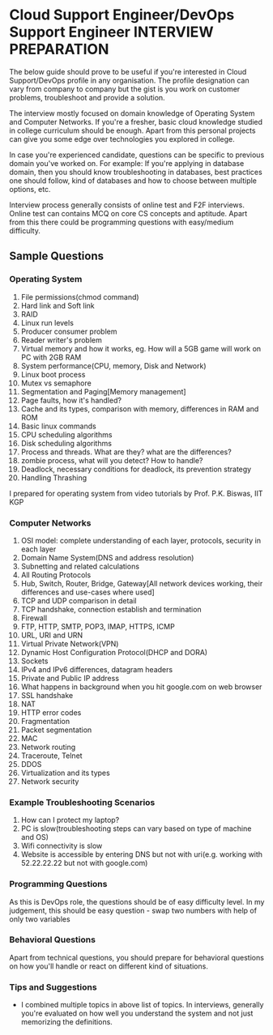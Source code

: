 # Cloud Support Engineer/DevOps Support Engineer INTERVIEW PREPARATION
The below guide should prove to be useful if you're interested in Cloud Support/DevOps profile in any organisation. The profile designation can vary from company to company but the gist is you work on customer problems, troubleshoot and provide a solution.

The interview mostly focused on domain knowledge of Operating System and Computer Networks. If you're a fresher, basic cloud knowledge studied in college curriculum should be enough. Apart from this personal projects can give you some edge over technologies you explored in college. 

In case you're experienced candidate, questions can be specific to previous domain you've worked on.
For example: If you're applying in database domain, then you should know troubleshooting in databases, best practices one should follow, kind of databases and how to choose between multiple options, etc.

Interview process generally consists of online test and F2F interviews. Online test can contains MCQ on core CS concepts and aptitude. Apart from this there could be programming questions with easy/medium difficulty.

## Sample Questions
### Operating System
1. File permissions(chmod command)
2. Hard link and Soft link
3. RAID
4. Linux run levels
5. Producer consumer problem
6. Reader writer's problem
7. Virtual memory and how it works, eg. How will a 5GB game will work on PC with 2GB RAM
8. System performance(CPU, memory, Disk and Network)
9. Linux boot process
10. Mutex vs semaphore
11. Segmentation and Paging[Memory management]
12. Page faults, how it's handled?
12. Cache and its types, comparison with memory, differences in RAM and ROM
13. Basic linux commands
14. CPU scheduling algorithms 
15. Disk scheduling algorithms
15. Process and threads. What are they? what are the differences?
16. zombie process, what will you detect? How to handle?
17. Deadlock, necessary conditions for deadlock, its prevention strategy
18. Handling Thrashing

I prepared for operating system from video tutorials by Prof. P.K. Biswas, IIT KGP

### Computer Networks
1. OSI model: complete understanding of each layer, protocols, security in each layer
2. Domain Name System(DNS and address resolution)
3. Subnetting and related calculations
4. All Routing Protocols
5. Hub, Switch, Router, Bridge, Gateway[All network devices working, their differences and use-cases where used]
6. TCP and UDP comparison in detail
7. TCP handshake, connection establish and termination
8. Firewall
9. FTP, HTTP, SMTP, POP3, IMAP, HTTPS, ICMP
10. URL, URI and URN
11. Virtual Private Network(VPN)
12. Dynamic Host Configuration Protocol(DHCP and DORA)
13. Sockets
14. IPv4 and IPv6 differences, datagram headers
15. Private and Public IP address
16. What happens in background when you hit google.com on web browser
17. SSL handshake
18. NAT
19. HTTP error codes
20. Fragmentation
21. Packet segmentation
22. MAC
23. Network routing
24. Traceroute, Telnet
25. DDOS
26. Virtualization and its types
27. Network security

### Example Troubleshooting Scenarios
1. How can I protect my laptop?
2. PC is slow(troubleshooting steps can vary based on type of machine and OS)
3. Wifi connectivity is slow
4. Website is accessible by entering DNS but not with uri(e.g. working with 52.22.22.22 but not with google.com)

### Programming Questions
As this is DevOps role, the questions should be of easy difficulty level.
In my judgement, this should be easy question - swap two numbers with help of only two variables

### Behavioral Questions
Apart from technical questions, you should prepare for behavioral questions on how you'll handle or react on different kind of situations.

### Tips and Suggestions
* I combined multiple topics in above list of topics. In interviews, generally you're evaluated on how well you understand the system and not just memorizing the definitions.
